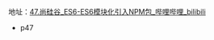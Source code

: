 地址：[47.尚硅谷_ES6-ES6模块化引入NPM包_哔哩哔哩_bilibili](https://www.bilibili.com/video/BV1uK411H7on/?p=47&spm_id_from=pageDriver&vd_source=672c00b0525c6240c0d00e85d5eb4e1e)

- p47